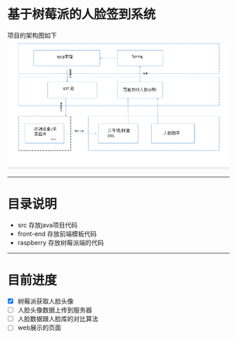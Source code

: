 # 基于树莓派的人脸签到系统
项目的架构图如下  
![](./img/1.png)

---

# 目录说明  

* src 存放java项目代码
* front-end 存放前端模板代码
* raspberry 存放树莓派端的代码

---

# 目前进度

- [x] 树莓派获取人脸头像
- [ ] 人脸头像数据上传到服务器
- [ ] 人脸数据跟人脸库的对比算法
- [ ] web展示的页面